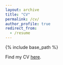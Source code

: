 ```yaml
---
layout: archive
title: "CV"
permalink: /cv/
author_profile: true
redirect_from:
  - /resume
---
```


{% include base_path %}

Find my CV [here]().
